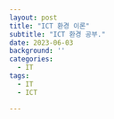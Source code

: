 ```yaml
---
layout: post
title: "ICT 환경 이론"
subtitle: "ICT 환경 공부."
date: 2023-06-03
background: ''
categories:
  - IT
tags:
  - IT
  - ICT

---
```

